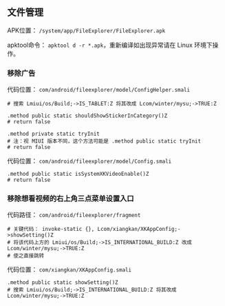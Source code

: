 ## 文件管理
APK位置： `/system/app/FileExplorer/FileExplorer.apk`

apktool命令： `apktool d -r *.apk`，重新编译如出现异常请在 Linux 环境下操作。

### 移除广告
代码位置： `com/android/fileexplorer/model/ConfigHelper.smali`
```
# 搜索 Lmiui/os/Build;->IS_TABLET:Z 将其改成 Lcom/winter/mysu;->TRUE:Z

.method public static shouldShowStickerInCategory()Z
# return false

.method private static tryInit
# 注：视 MIUI 版本不同，这个方法可能是 .method public static tryInit
# return false
```
代码位置： `com/android/fileexplorer/model/Config.smali`
```
.method public static isSystemXKVideoEnable()Z
# return false
```

### 移除想看视频的右上角三点菜单设置入口
代码路径： `com/android/fileexplorer/fragment`
```
# 关键代码： invoke-static {}, Lcom/xiangkan/XKAppConfig;->showSetting()Z
# 将该代码上方的 Lmiui/os/Build;->IS_INTERNATIONAL_BUILD:Z 改成 Lcom/winter/mysu;->TRUE:Z
# 使之直接跳转
```
代码位置： `com/xiangkan/XKAppConfig.smali`
```
.method public static showSetting()Z
# 搜索 Lmiui/os/Build;->IS_INTERNATIONAL_BUILD:Z 将其改成 Lcom/winter/mysu;->TRUE:Z
```